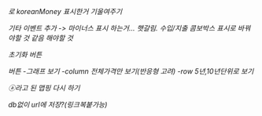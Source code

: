 <i>로 koreanMoney 표시한거 기울여주기

기타 이벤트 추가 -> 마이너스 표시 하는거... 햇갈림. 수입/지출 콤보박스 표시로 바꿔야할 것 같음
해야할 것

초기화 버튼

버튼
-그래프 보기
-column 전체가격만 보기(반응형 고려) 
-row 5년,10년단위로 보기

ⓐ라고 된 맵핑 다시 하기

db없이 url에 저장?(링크복붙가능)

